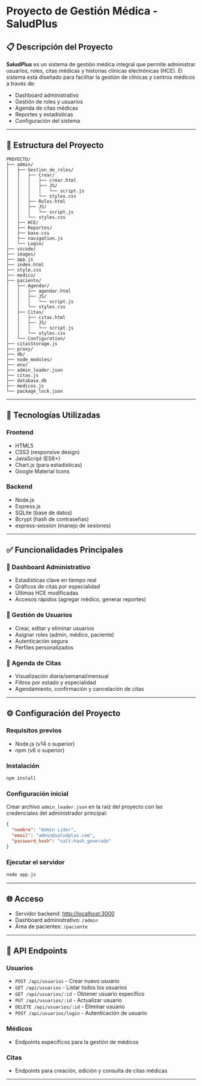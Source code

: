 # Proyecto de Gestión Médica - SaludPlus

## 📋 Descripción del Proyecto

**SaludPlus** es un sistema de gestión médica integral que permite administrar usuarios, roles, citas médicas y historias clínicas electrónicas (HCE). El sistema está diseñado para facilitar la gestión de clínicas y centros médicos a través de:

- Dashboard administrativo
- Gestión de roles y usuarios
- Agenda de citas médicas
- Reportes y estadísticas
- Configuración del sistema

---

## 📁 Estructura del Proyecto

```
PROYECTO/
├── admin/
│   ├── Gestion_de_roles/
│   │   ├── Crear/
│   │   │   ├── crear.html
│   │   │   ├── JS/
│   │   │   │   └── script.js
│   │   │   └── styles.css
│   │   ├── Roles.html
│   │   ├── JS/
│   │   │   └── script.js
│   │   └── styles.css
│   ├── HCE/
│   ├── Reportes/
│   ├── base.css
│   ├── navigation.js
│   └── Login/
├── vscode/
├── images/
├── app.js
├── index.html
├── style.css
├── medico/
├── paciente/
│   ├── Agendar/
│   │   ├── agendar.html
│   │   ├── JS/
│   │   │   └── script.js
│   │   └── styles.css
│   ├── Citas/
│   │   ├── citas.html
│   │   ├── JS/
│   │   │   └── script.js
│   │   └── styles.css
│   └── Configuration/
├── citasStorage.js
├── proxy/
├── db/
├── node_modules/
├── env/
├── admin_leader.json
├── citas.js
├── database.db
├── medicos.js
└── package_lock.json
```

---

## 🚀 Tecnologías Utilizadas

### Frontend
- HTML5
- CSS3 (responsive design)
- JavaScript (ES6+)
- Chart.js (para estadísticas)
- Google Material Icons

### Backend
- Node.js
- Express.js
- SQLite (base de datos)
- Bcrypt (hash de contraseñas)
- express-session (manejo de sesiones)

---

## ✅ Funcionalidades Principales

### 🔧 Dashboard Administrativo
- Estadísticas clave en tiempo real
- Gráficos de citas por especialidad
- Últimas HCE modificadas
- Accesos rápidos (agregar médico, generar reportes)

### 👥 Gestión de Usuarios
- Crear, editar y eliminar usuarios
- Asignar roles (admin, médico, paciente)
- Autenticación segura
- Perfiles personalizados

### 📅 Agenda de Citas
- Visualización diaria/semanal/mensual
- Filtros por estado y especialidad
- Agendamiento, confirmación y cancelación de citas

---

## ⚙️ Configuración del Proyecto

### Requisitos previos

- Node.js (v14 o superior)
- npm (v6 o superior)

### Instalación

```bash
npm install
```

### Configuración inicial

Crear archivo `admin_leader.json` en la raíz del proyecto con las credenciales del administrador principal:

```json
{
  "nombre": "Admin Líder",
  "email": "admin@saludplus.com",
  "password_hash": "salt:hash_generado"
}
```

### Ejecutar el servidor

```bash
node app.js
```

---

## 🌐 Acceso

- Servidor backend: [http://localhost:3000](http://localhost:3000)
- Dashboard administrativo: `/admin`
- Área de pacientes: `/paciente`

---

## 📡 API Endpoints

### Usuarios

- `POST /api/usuarios` - Crear nuevo usuario  
- `GET /api/usuarios` - Listar todos los usuarios  
- `GET /api/usuarios/:id` - Obtener usuario específico  
- `PUT /api/usuarios/:id` - Actualizar usuario  
- `DELETE /api/usuarios/:id` - Eliminar usuario  
- `POST /api/usuarios/login` - Autenticación de usuario  

### Médicos

- Endpoints específicos para la gestión de médicos

### Citas

- Endpoints para creación, edición y consulta de citas médicas

---
